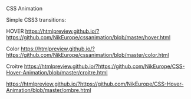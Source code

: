 

CSS Animation


Simple CSS3 transitions:

HOVER https://htmlpreview.github.io/?https://github.com/NikEurope/cssanimation/blob/master/hover.html

Color https://htmlpreview.github.io/?https://github.com/NikEurope/cssanimation/blob/master/color.html


Croitre https://htmlpreview.github.io/?https://github.com/NikEurope/CSS-Hover-Animation/blob/master/croitre.html

https://htmlpreview.github.io/?https://github.com/NikEurope/CSS-Hover-Animation/blob/master/ombre.html






